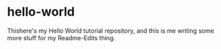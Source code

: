 # hello-world
Thishere's my Hello World tutorial repository, and
this is me writing some more stuff for my Readme-Edits thing. 
